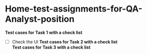 # Home-test-assignments-for-QA-Analyst-position

**Test cases for Task 1 with a check list**  
- [ ] Check the UI
**Test cases for Task 2 with a check list**  
**Test cases for Task 3 with a check list**    

